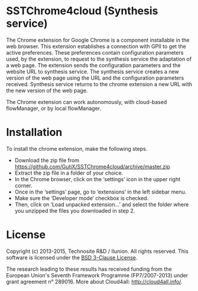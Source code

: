 SSTChrome4cloud (Synthesis service)
============

The Chrome extension for Google Chrome is a component installable in the web browser. This extension establishes a connection with GPII to get the active preferences. These preferences contain configuration parameters used, by the extension, to request to the synthesis service the adaptation of a web page. The extension sends the configuration parameters and the website URL to synthesis service. The synthesis service creates a new version of the web page using the URL and the configuration parameters received. Synthesis service returns to the chrome extension a new URL with the new version of the web page.

The Chrome extension can work autonomously, with cloud-based flowManager, or by local flowManager.

Installation
============

To install the chrome extension, make the following steps.

  * Download the zip file from https://github.com/GutiX/SSTChrome4cloud/archive/master.zip 
  * Extract the zip file in a folder of your choice.
  * In the Chrome browser, click on the ‘settings’ icon in the upper right corner.
  * Once in the ‘settings’ page, go to ‘extensions’ in the left sidebar menu.
  * Make sure the ‘Developer mode’ checkbox is checked.
  * Then, click on ‘Load unpacked extension...’ and select the folder where you unzipped the files you downloaded in step 2.

License
=======

Copyright (c) 2013-2015, Technosite R&D / Ilunion. All rights reserved. This software is licensed under 
the [BSD 3-Clause License](http://opensource.org/licenses/BSD-3-Clause).

The research leading to these results has received funding from the European Union's Seventh Framework Programme (FP7/2007-2013) under grant agreement n° 289016. More about Cloud4all: http://cloud4all.info/.

